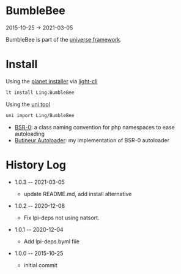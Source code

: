 BumbleBee
=================
2015-10-25 -> 2021-03-05


BumbleBee is part of the [universe framework](https://github.com/karayabin/universe-snapshot).


Install
=============


Using the [planet installer](https://github.com/lingtalfi/Light_PlanetInstaller) via [light-cli](https://github.com/lingtalfi/Light_Cli)
```bash
lt install Ling.BumbleBee
```

Using the [uni tool](https://github.com/lingtalfi/universe-naive-importer)
```bash
uni import Ling/BumbleBee
```



- [BSR-0](https://github.com/lingtalfi/BumbleBee/blob/master/Autoload/convention.bsr0.eng.md): a class naming convention for php namespaces to ease autoloading
- [Butineur Autoloader](https://github.com/lingtalfi/BumbleBee/tree/master/Autoload): my implementation of BSR-0 autoloader



History Log
=============

- 1.0.3 -- 2021-03-05

    - update README.md, add install alternative

- 1.0.2 -- 2020-12-08

    - Fix lpi-deps not using natsort.

- 1.0.1 -- 2020-12-04

    - Add lpi-deps.byml file

- 1.0.0 -- 2015-10-25
	
	- initial commit